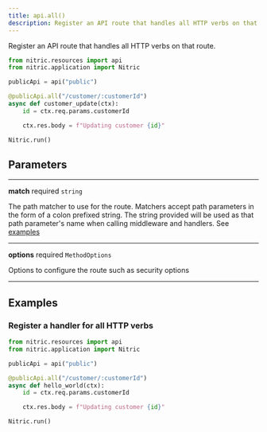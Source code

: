 ```yaml
---
title: api.all()
description: Register an API route that handles all HTTP verbs on that route.
---
```


Register an API route that handles all HTTP verbs on that route.

```python
from nitric.resources import api
from nitric.application import Nitric

publicApi = api("public")

@publicApi.all("/customer/:customerId")
async def customer_update(ctx):
    id = ctx.req.params.customerId

    ctx.res.body = f"Updating customer {id}"

Nitric.run()
```

## Parameters

---

**match** required `string`

The path matcher to use for the route. Matchers accept path parameters in the form of a colon prefixed string. The string provided will be used as that path parameter's name when calling middleware and handlers. See [examples](#examples)

---

**options** required `MethodOptions`

Options to configure the route such as security options

---

## Examples

### Register a handler for all HTTP verbs

```python
from nitric.resources import api
from nitric.application import Nitric

publicApi = api("public")

@publicApi.all("/customer/:customerId")
async def hello_world(ctx):
    id = ctx.req.params.customerId

    ctx.res.body = f"Updating customer {id}"

Nitric.run()
```
